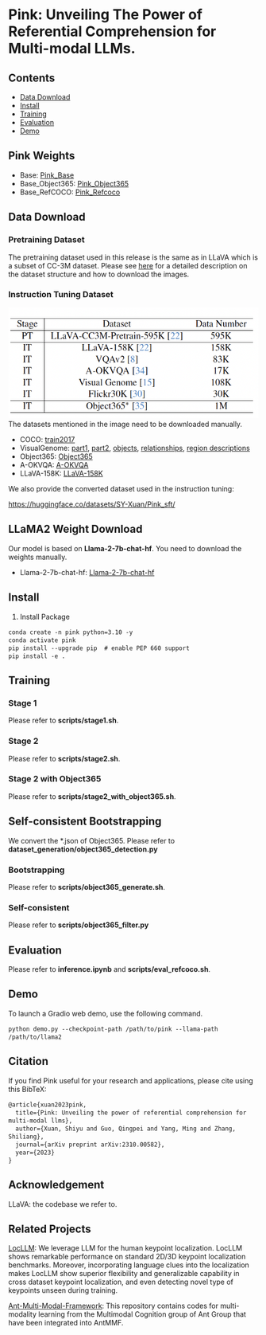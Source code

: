 # Pink: Unveiling The Power of Referential Comprehension for Multi-modal LLMs. 

## Contents
- [Data Download](#data-download)
- [Install](#install)
- [Training](#training)
- [Evaluation](#evaluation)
- [Demo](#demo)

## Pink Weights

- Base: [Pink_Base](https://huggingface.co/SY-Xuan/Pink_base)
- Base_Object365: [Pink_Object365](https://huggingface.co/SY-Xuan/Pink_object365)
- Base_RefCOCO: [Pink_Refcoco](https://huggingface.co/SY-Xuan/Pink_RefCOCO)

## Data Download

### Pretraining Dataset
The pretraining dataset used in this release is the same as in LLaVA which is a subset of CC-3M dataset. Please see [here](https://huggingface.co/datasets/liuhaotian/LLaVA-CC3M-Pretrain-595K) for a detailed description on the dataset structure and how to download the images.

### Instruction Tuning Dataset
![Alt text](image.png)
The datasets mentioned in the image need to be downloaded manually.

- COCO: [train2017](http://images.cocodataset.org/zips/train2017.zip)
- VisualGenome: [part1](https://cs.stanford.edu/people/rak248/VG_100K_2/images.zip), [part2](https://cs.stanford.edu/people/rak248/VG_100K_2/images2.zip), [objects](https://homes.cs.washington.edu/~ranjay/visualgenome/data/dataset/objects_v1_2.json.zip), [relationships](https://homes.cs.washington.edu/~ranjay/visualgenome/data/dataset/relationships_v1_2.json.zip), [region descriptions](https://homes.cs.washington.edu/~ranjay/visualgenome/data/dataset/region_descriptions.json.zip)
- Object365: [Object365](http://www.objects365.org/download.html)
- A-OKVQA: [A-OKVQA](https://prior-datasets.s3.us-east-2.amazonaws.com/aokvqa/aokvqa_v1p0.tar.gz)
- LLaVA-158K: [LLaVA-158K](https://huggingface.co/datasets/liuhaotian/LLaVA-Instruct-150K/blob/main/llava_instruct_150k.json)

We also provide the converted dataset used in the instruction tuning:

https://huggingface.co/datasets/SY-Xuan/Pink_sft/

## LLaMA2 Weight Download
Our model is based on **Llama-2-7b-chat-hf**. You need to download the weights manually.

- Llama-2-7b-chat-hf: [Llama-2-7b-chat-hf](https://huggingface.co/meta-llama/Llama-2-7b-chat-hf)

## Install
1. Install Package
```Shell
conda create -n pink python=3.10 -y
conda activate pink
pip install --upgrade pip  # enable PEP 660 support
pip install -e .
```


## Training
### Stage 1
Please refer to **scripts/stage1.sh**.

### Stage 2
Please refer to **scripts/stage2.sh**.

### Stage 2 with Object365
Please refer to **scripts/stage2_with_object365.sh**.

## Self-consistent Bootstrapping
We convert the *.json of Object365. Please refer to **dataset_generation/object365_detection.py**

### Bootstrapping
Please refer to **scripts/object365_generate.sh**.

### Self-consistent
Please refer to **scripts/object365_filter.py**

## Evaluation
Please refer to **inference.ipynb** and **scripts/eval_refcoco.sh**.

## Demo
To launch a Gradio web demo, use the following command.
```
python demo.py --checkpoint-path /path/to/pink --llama-path /path/to/llama2
```

## Citation
If you find Pink useful for your research and applications, please cite using this BibTeX:

```
@article{xuan2023pink,
  title={Pink: Unveiling the power of referential comprehension for multi-modal llms},
  author={Xuan, Shiyu and Guo, Qingpei and Yang, Ming and Zhang, Shiliang},
  journal={arXiv preprint arXiv:2310.00582},
  year={2023}
}
```

## Acknowledgement
LLaVA: the codebase we refer to.

## Related Projects
[LocLLM](https://github.com/kennethwdk/LocLLM): We leverage LLM for the human keypoint localization. LocLLM shows remarkable performance on standard 2D/3D keypoint localization benchmarks. Moreover, incorporating language clues into the localization makes LocLLM show superior flexibility and generalizable capability in cross dataset keypoint localization, and even detecting novel type of keypoints unseen during training.

[Ant-Multi-Modal-Framework](https://github.com/alipay/Ant-Multi-Modal-Framework): This repository contains codes for multi-modality learning from the Multimodal Cognition group of Ant Group that have been integrated into AntMMF.